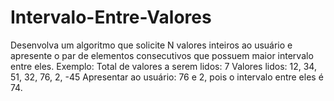 # Intervalo-Entre-Valores
Desenvolva um algoritmo que solicite N valores inteiros ao usuário e apresente o par de elementos consecutivos que possuem maior intervalo entre eles. Exemplo: Total de valores a serem lidos: 7 Valores lidos: 12, 34, 51, 32, 76, 2, -45 Apresentar ao usuário: 76 e 2, pois o intervalo entre eles é 74.
